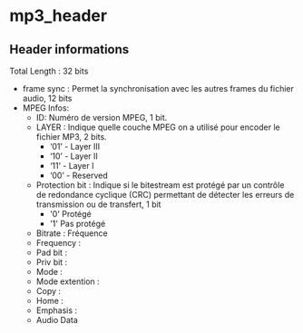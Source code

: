 # mp3_header

## Header informations

Total Length : 32 bits

- frame sync : Permet la synchronisation avec les autres frames du fichier audio, 12 bits
- MPEG Infos:
  - ID: Numéro de version MPEG, 1 bit.
  - LAYER : Indique quelle couche MPEG on a utilisé pour encoder le fichier MP3, 2 bits.
    - ‘01’ - Layer III
    - ‘10’ - Layer II
    - ‘11’ - Layer I
    - ‘00’ - Reserved
  - Protection bit : Indique si le bitestream est protégé par un contrôle de redondance cyclique (CRC) permettant de détecter les erreurs de transmission ou de transfert, 1 bit
    - '0' Protégé
    - '1' Pas protégé
  - Bitrate : Fréquence
  - Frequency :
  - Pad bit :
  - Priv bit :
  - Mode :
  - Mode extention :
  - Copy :
  - Home :
  - Emphasis :
  - Audio Data

